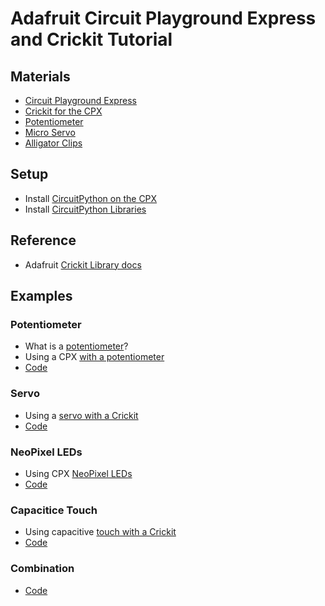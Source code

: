 # Adafruit Circuit Playground Express and Crickit Tutorial

## Materials
* [Circuit Playground Express](https://www.adafruit.com/product/3333)
* [Crickit for the CPX](https://www.adafruit.com/product/3093)
* [Potentiometer](https://www.adafruit.com/product/562)
* [Micro Servo](https://www.adafruit.com/product/169)
* [Alligator Clips](https://www.adafruit.com/product/1008)

## Setup
* Install [CircuitPython on the CPX](https://learn.adafruit.com/adafruit-crickit-creative-robotic-interactive-construction-kit/circuitpython-code)
* Install [CircuitPython Libraries](https://github.com/adafruit/Adafruit_CircuitPython_Bundle/releases)

## Reference
* Adafruit [Crickit Library docs](https://circuitpython.readthedocs.io/projects/crickit/en/latest/api.html)

## Examples

### Potentiometer
* What is a [potentiometer](https://en.wikipedia.org/wiki/Potentiometer)?
* Using a CPX [with a potentiometer](https://learn.adafruit.com/adafruit-circuit-playground-express/circuitpython-analog-in)
* [Code](src/simple-potentiometer.py)

### Servo
* Using a [servo with a Crickit](https://learn.adafruit.com/adafruit-crickit-creative-robotic-interactive-construction-kit/circuitpython-servos)
* [Code](src/simple-servo.py)

### NeoPixel LEDs
* Using CPX [NeoPixel LEDs](https://learn.adafruit.com/adafruit-circuit-playground-express/circuitpython-neopixel)
* [Code](src/simple-leds.py)

### Capacitice Touch
* Using capacitive [touch with a Crickit](https://learn.adafruit.com/adafruit-crickit-creative-robotic-interactive-construction-kit/circuitpython-touch)
* [Code](src/simple-captouch.py)

### Combination
* [Code](src/combination.py)
